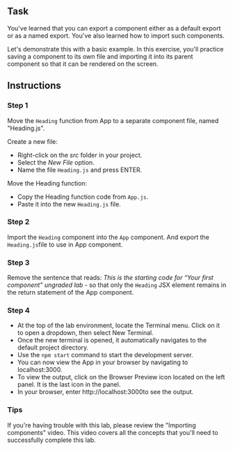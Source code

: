 ## Task

You've learned that you can export a component either as a default export or as a named export. You've also learned how to import such components.  

Let's demonstrate this with a basic example. In this exercise, you'll practice saving a component to its own file and importing it into its parent component so that it can be rendered on the screen. 

## Instructions

### **Step 1** 

Move the `Heading` function from App to a separate component file, named "Heading.js". 

Create a new file:
- Right-click on the *src* folder in your project.
- Select the *New File* option.
- Name the file `Heading.js` and press ENTER.

Move the Heading function:
- Copy the Heading function code from `App.js`.
- Paste it into the new `Heading.js` file.

### **Step 2**

Import the `Heading` component into the `App` component.
And export the `Heading.js`file to use in App component.

### **Step 3**

Remove the sentence that reads: *This is the starting code for “Your first component” ungraded lab* - so that only the `Heading` JSX element remains in the return statement of the App component.

### **Step 4**

- At the top of the lab environment, locate the Terminal menu. Click on it to open a dropdown, then select New Terminal.  
- Once the new terminal is opened, it automatically navigates to the default project directory. 
- Use the  `npm start` command to start the development server.  
- You can now view the App in your browser by navigating to localhost:3000.  
- To view the output, click on the Browser Preview icon located on the left panel. It is the last icon in the panel.  
- In your browser, enter http://localhost:3000to see the output.  

### **Tips**

If you're having trouble with this lab, please review the "Importing components" video. This video covers all the concepts that you'll need to successfully complete this lab. 
